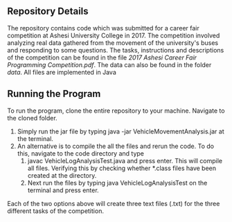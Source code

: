 ## Repository Details
The repository contains code which was submitted for a career fair competition at Ashesi University College in 2017. 
The competition involved analyzing real data gathered from the movement of the university's buses and responding to some questions. 
The tasks, instructions and descriptions of the competition can be found in the file _2017 Ashesi Career Fair Programming Competition.pdf_. The data can also be found in the folder _data_. All files are implemented in Java

## Running the  Program
To run the program, clone the entire repository to your machine. Navigate to the cloned folder.
1. Simply run the jar file by typing java -jar VehicleMovementAnalysis.jar at the terminal. 
1. An alternative is to compile the all the files and rerun the code. To do this, navigate to the code directory and type
    1. javac VehicleLogAnalysisTest.java and press enter. This will compile all files. Verifying this by checking whether \*.class files have been created at the directory.
    1. Next run the files by typing java VehicleLogAnalysisTest on the terminal and press enter. 

Each of the two options above will create three text files (.txt) for the three different tasks of the competition. 
